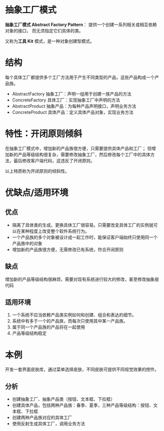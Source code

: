 # 抽象工厂模式

**抽象工厂模式 Abstract Factory Pattern**： 提供一个创建一系列相关或相互依赖对象的接口，
而无须指定它们具体的类。

又称为**工具 Kit** 模式，是一种对象创建型模式。

# 结构

每个具体工厂都提供多个工厂方法用于产生不同类型的产品，这些产品构成一个产品族。

- AbstractFactory 抽象工厂：声明一组用于创建一族产品的方法
- ConcreteFactory 具体工厂：实现抽象工厂中声明的方法
- AbstractProduct 抽象产品：为每种产品声明接口，声明业务方法
- ConcreteProduct 具体产品：定义具体产品对象，实现业务方法

# 特性：开闭原则倾斜

在抽象工厂模式中，增加新的产品族很方便，只需要提供具体产品和工厂；
但增加新的产品等级结构很复杂，需要修改抽象工厂，然后修改每个工厂中的具体方法，最后修改客户端代码，这违反了开闭原则。

以上特质称为开闭原则的倾斜性。

# 优缺点/适用环境

## 优点

- 隔离了具体类的生成，更换具体工厂很容易。只需要改变具体工厂的实例就可以在某种程度上改变整个软件系统行为。
- 一个产品族的多个对象被设计成一起工作时，能保证客户端始终只使用同一个产品族中的对象
- 增加新的产品族很方便，无需修改已有系统，符合开闭原则

## 缺点

增加新的产品等级结构很麻烦，需要对现有系统进行较大的修改，甚至修改抽象层代码

## 适用环境

1. 一个系统不应当依赖产品类实例如何和创建、组合和表达的细节。
2. 系统中有多于一个的产品族，而每次只使用其中某一产品族。
3. 属于同一个产品族的产品将在一起使用
4. 产品等级结构稳定

# 本例

开发一套界面皮肤库，通过菜单选择皮肤，不同皮肤可提供不同视觉效果的控件。

## 分析

- 创建抽象工厂、抽象产品类（按钮、文本框、下拉框）
- 创建具体产品，包括两种产品族：春季、夏季，三种产品等级结构：按钮、文本框、下拉框
- 创建两种产品族对应的具体工厂
- 使用反射生成具体工厂，调用业务方法



